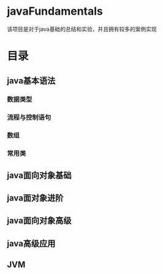 # javaFundamentals
该项目是对于java基础的总结和实验，并且拥有较多的案例实现
# 目录
## java基本语法
### 数据类型
### 流程与控制语句
### 数组
### 常用类
## java面向对象基础
## java面对象进阶
## java面向对象高级
## java高级应用
## JVM
